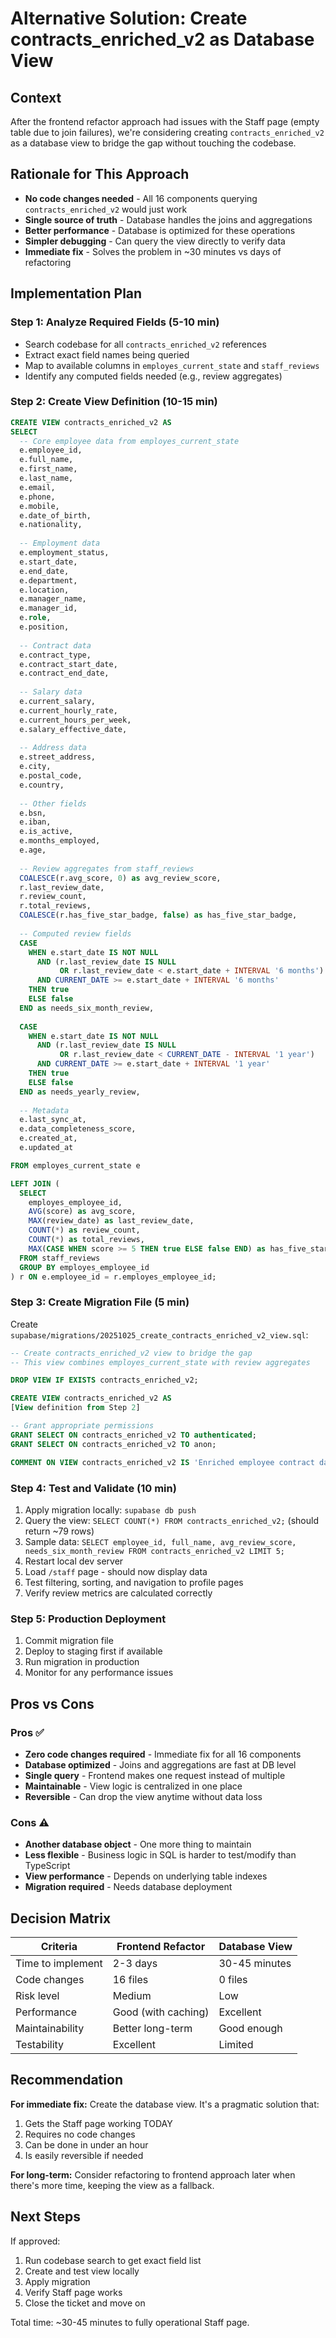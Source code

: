 # Alternative Solution: Create contracts_enriched_v2 as Database View

## Context
After the frontend refactor approach had issues with the Staff page (empty table due to join failures), we're considering creating `contracts_enriched_v2` as a database view to bridge the gap without touching the codebase.

## Rationale for This Approach
- **No code changes needed** - All 16 components querying `contracts_enriched_v2` would just work
- **Single source of truth** - Database handles the joins and aggregations
- **Better performance** - Database is optimized for these operations
- **Simpler debugging** - Can query the view directly to verify data
- **Immediate fix** - Solves the problem in ~30 minutes vs days of refactoring

## Implementation Plan

### Step 1: Analyze Required Fields (5-10 min)
- Search codebase for all `contracts_enriched_v2` references
- Extract exact field names being queried
- Map to available columns in `employes_current_state` and `staff_reviews`
- Identify any computed fields needed (e.g., review aggregates)

### Step 2: Create View Definition (10-15 min)
```sql
CREATE VIEW contracts_enriched_v2 AS
SELECT 
  -- Core employee data from employes_current_state
  e.employee_id,
  e.full_name,
  e.first_name,
  e.last_name,
  e.email,
  e.phone,
  e.mobile,
  e.date_of_birth,
  e.nationality,
  
  -- Employment data
  e.employment_status,
  e.start_date,
  e.end_date,
  e.department,
  e.location,
  e.manager_name,
  e.manager_id,
  e.role,
  e.position,
  
  -- Contract data
  e.contract_type,
  e.contract_start_date,
  e.contract_end_date,
  
  -- Salary data
  e.current_salary,
  e.current_hourly_rate,
  e.current_hours_per_week,
  e.salary_effective_date,
  
  -- Address data
  e.street_address,
  e.city,
  e.postal_code,
  e.country,
  
  -- Other fields
  e.bsn,
  e.iban,
  e.is_active,
  e.months_employed,
  e.age,
  
  -- Review aggregates from staff_reviews
  COALESCE(r.avg_score, 0) as avg_review_score,
  r.last_review_date,
  r.review_count,
  r.total_reviews,
  COALESCE(r.has_five_star_badge, false) as has_five_star_badge,
  
  -- Computed review fields
  CASE 
    WHEN e.start_date IS NOT NULL 
      AND (r.last_review_date IS NULL 
           OR r.last_review_date < e.start_date + INTERVAL '6 months')
      AND CURRENT_DATE >= e.start_date + INTERVAL '6 months'
    THEN true 
    ELSE false 
  END as needs_six_month_review,
  
  CASE 
    WHEN e.start_date IS NOT NULL
      AND (r.last_review_date IS NULL 
           OR r.last_review_date < CURRENT_DATE - INTERVAL '1 year')
      AND CURRENT_DATE >= e.start_date + INTERVAL '1 year'
    THEN true 
    ELSE false 
  END as needs_yearly_review,
  
  -- Metadata
  e.last_sync_at,
  e.data_completeness_score,
  e.created_at,
  e.updated_at

FROM employes_current_state e

LEFT JOIN (
  SELECT 
    employes_employee_id,
    AVG(score) as avg_score,
    MAX(review_date) as last_review_date,
    COUNT(*) as review_count,
    COUNT(*) as total_reviews,
    MAX(CASE WHEN score >= 5 THEN true ELSE false END) as has_five_star_badge
  FROM staff_reviews
  GROUP BY employes_employee_id
) r ON e.employee_id = r.employes_employee_id;
```

### Step 3: Create Migration File (5 min)
Create `supabase/migrations/20251025_create_contracts_enriched_v2_view.sql`:
```sql
-- Create contracts_enriched_v2 view to bridge the gap
-- This view combines employes_current_state with review aggregates

DROP VIEW IF EXISTS contracts_enriched_v2;

CREATE VIEW contracts_enriched_v2 AS
[View definition from Step 2]

-- Grant appropriate permissions
GRANT SELECT ON contracts_enriched_v2 TO authenticated;
GRANT SELECT ON contracts_enriched_v2 TO anon;

COMMENT ON VIEW contracts_enriched_v2 IS 'Enriched employee contract data combining current state with review metrics';
```

### Step 4: Test and Validate (10 min)
1. Apply migration locally: `supabase db push`
2. Query the view: `SELECT COUNT(*) FROM contracts_enriched_v2;` (should return ~79 rows)
3. Sample data: `SELECT employee_id, full_name, avg_review_score, needs_six_month_review FROM contracts_enriched_v2 LIMIT 5;`
4. Restart local dev server
5. Load `/staff` page - should now display data
6. Test filtering, sorting, and navigation to profile pages
7. Verify review metrics are calculated correctly

### Step 5: Production Deployment
1. Commit migration file
2. Deploy to staging first if available
3. Run migration in production
4. Monitor for any performance issues

## Pros vs Cons

### Pros ✅
- **Zero code changes required** - Immediate fix for all 16 components
- **Database optimized** - Joins and aggregations are fast at DB level
- **Single query** - Frontend makes one request instead of multiple
- **Maintainable** - View logic is centralized in one place
- **Reversible** - Can drop the view anytime without data loss

### Cons ⚠️
- **Another database object** - One more thing to maintain
- **Less flexible** - Business logic in SQL is harder to test/modify than TypeScript
- **View performance** - Depends on underlying table indexes
- **Migration required** - Needs database deployment

## Decision Matrix

| Criteria | Frontend Refactor | Database View |
|----------|------------------|---------------|
| Time to implement | 2-3 days | 30-45 minutes |
| Code changes | 16 files | 0 files |
| Risk level | Medium | Low |
| Performance | Good (with caching) | Excellent |
| Maintainability | Better long-term | Good enough |
| Testability | Excellent | Limited |

## Recommendation

**For immediate fix:** Create the database view. It's a pragmatic solution that:
1. Gets the Staff page working TODAY
2. Requires no code changes
3. Can be done in under an hour
4. Is easily reversible if needed

**For long-term:** Consider refactoring to frontend approach later when there's more time, keeping the view as a fallback.

## Next Steps

If approved:
1. Run codebase search to get exact field list
2. Create and test view locally
3. Apply migration
4. Verify Staff page works
5. Close the ticket and move on

Total time: ~30-45 minutes to fully operational Staff page.
